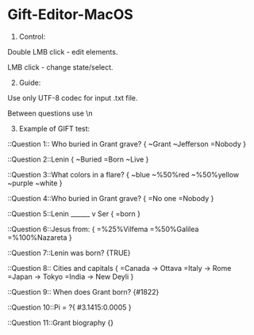 # Gift-Editor-MacOS

1. Control:

  Double LMB click - edit elements.
  
  LMB click - change state/select.

2. Guide: 

Use only UTF-8 codec for input .txt file.


Between questions use \n

3. Example of GIFT test:
  
  ::Question 1:: Who buried in Grant grave?
  {
  ~Grant
  ~Jefferson 
  =Nobody
  }


  ::Question 2::Lenin
  {
  ~Buried
  =Born
  ~Live
  }

  ::Question 3::What colors in a flare? 
  {
  ~blue
  ~%50%red 
  ~%50%yellow 
  ~purple
  ~white
  }

  ::Question 4::Who buried in Grant grave?
  {
  =No one
  =Nobody
  }

  ::Question 5::Lenin ______ v Ser
  {
  =born
  }

  ::Question 6::Jesus from: 
  { 
  =%25%Vilfema
  =%50%Galilea
  =%100%Nazareta
  }

  ::Question 7::Lenin was born? {TRUE}

  ::Question 8:: Cities and capitals {
  =Canada -> Ottava =Italy -> Rome =Japan -> Tokyo =India -> New Deyli
  }

  ::Question 9:: When does Grant born? {#1822}

  ::Question 10::Pi = ?{
  #3.1415:0.0005
  }

  ::Question 11::Grant biography {}
